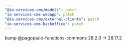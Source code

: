 ```yaml
---
"@io-services-cms/models": patch
"io-services-cms-webapp": patch
"@io-services-cms/external-clients": patch
"io-services-cms-backoffice": patch
---
```


bump @pagopa/io-functions-commons 28.2.0 -> 28.17.2
